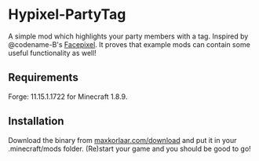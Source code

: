 # Hypixel-PartyTag
A simple mod which highlights your party members with a tag.
Inspired by @codename-B's [Facepixel](https://github.com/codename-B/Facepixel).
It proves that example mods can contain some useful functionality as well!


## Requirements
Forge: 11.15.1.1722 for Minecraft 1.8.9.
## Installation
Download the binary from [maxkorlaar.com/download](http://maxkorlaar.com/download/partytag-1.1.0) and put it in your .minecraft/mods folder. (Re)start your game and you should be good to go!